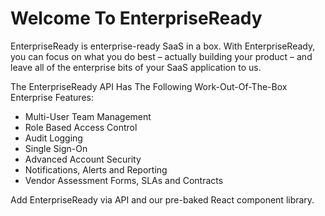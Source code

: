 # Welcome To EnterpriseReady

EnterpriseReady is enterprise-ready SaaS in a box. With EnterpriseReady, you can focus on what you do best – actually building your product – and leave all of the enterprise bits of your SaaS application to us.

The EnterpriseReady API Has The Following Work-Out-Of-The-Box Enterprise Features:
* Multi-User Team Management
* Role Based Access Control
* Audit Logging
* Single Sign-On
* Advanced Account Security
* Notifications, Alerts and Reporting
* Vendor Assessment Forms, SLAs and Contracts

Add EnterpriseReady via API and our pre-baked React component library.
